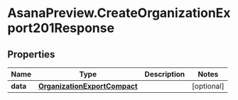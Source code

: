 # AsanaPreview.CreateOrganizationExport201Response

## Properties

Name | Type | Description | Notes
------------ | ------------- | ------------- | -------------
**data** | [**OrganizationExportCompact**](OrganizationExportCompact.md) |  | [optional] 


